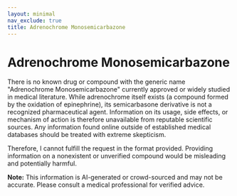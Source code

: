 ```yaml
---
layout: minimal
nav_exclude: true
title: Adrenochrome Monosemicarbazone
---
```


# Adrenochrome Monosemicarbazone

There is no known drug or compound with the generic name "Adrenochrome Monosemicarbazone" currently approved or widely studied in medical literature.  While adrenochrome itself exists (a compound formed by the oxidation of epinephrine), its semicarbasone derivative is not a recognized pharmaceutical agent.  Information on its usage, side effects, or mechanism of action is therefore unavailable from reputable scientific sources.  Any information found online outside of established medical databases should be treated with extreme skepticism.

Therefore, I cannot fulfill the request in the format provided.  Providing information on a nonexistent or unverified compound would be misleading and potentially harmful.


**Note:** This information is AI-generated or crowd-sourced and may not be accurate. Please consult a medical professional for verified advice.
